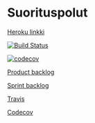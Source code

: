 # Suorituspolut

[Heroku linkki](https://suorituspolutapp.herokuapp.com/)

[![Build Status](https://www.travis-ci.com/suorituspolut/Suorituspolut.svg?branch=master)](https://www.travis-ci.com/suorituspolut/Suorituspolut)

[![codecov](https://codecov.io/gh/suorituspolut/Suorituspolut/branch/master/graph/badge.svg)](https://codecov.io/gh/suorituspolut/Suorituspolut)

[Product backlog](https://docs.google.com/spreadsheets/d/1LwSKeKnjF9BILT-SWq7dcVWEsRqqfTetZ7wfIkhxkG0/edit#gid=0)

[Sprint backlog](https://docs.google.com/spreadsheets/d/10I3woz3KTBmCiSt_vDrgeIdjG_VAujJe4kMJsc5h_64/edit#gid=1103601563)

[Travis](https://travis-ci.com/suorituspolut)

[Codecov](https://codecov.io/gh/suorituspolut/Suorituspolut)
